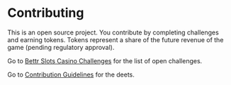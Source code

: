 # Contributing

This is an open source project. You contribute by completing challenges and earning tokens. Tokens represent a share of the future revenue of the game (pending regulatory approval).

Go to [Bettr Slots Casino Challenges](https://bettr.casino) for the list of open challenges.

Go to [Contribution Guidelines](https://github.com/bettr-casino/slots-game-client/blob/main/CONTRIBUTING.md) for the deets.